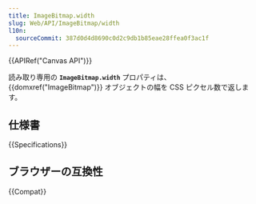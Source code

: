 ```yaml
---
title: ImageBitmap.width
slug: Web/API/ImageBitmap/width
l10n:
  sourceCommit: 387d0d4d8690c0d2c9db1b85eae28ffea0f3ac1f
---
```


{{APIRef("Canvas API")}}

読み取り専用の **`ImageBitmap.width`** プロパティは、 {{domxref("ImageBitmap")}} オブジェクトの幅を CSS ピクセル数で返します。

## 仕様書

{{Specifications}}

## ブラウザーの互換性

{{Compat}}
